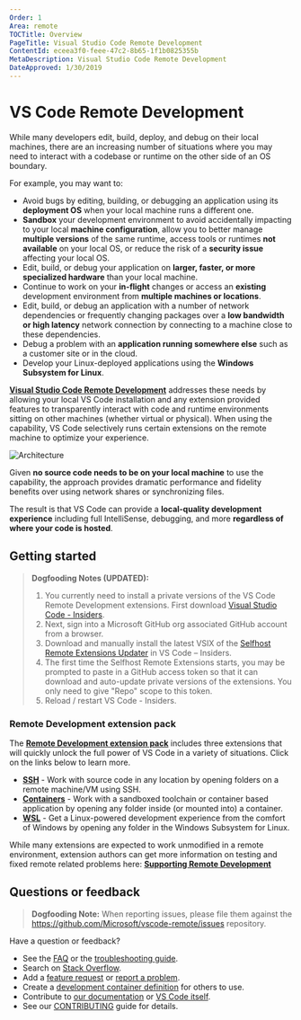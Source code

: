 ```yaml
---
Order: 1
Area: remote
TOCTitle: Overview
PageTitle: Visual Studio Code Remote Development
ContentId: eceea3f0-feee-47c2-8b65-1f1b0825355b
MetaDescription: Visual Studio Code Remote Development
DateApproved: 1/30/2019
---
```

# VS Code Remote Development

While many developers edit, build, deploy, and debug on their local machines, there are an increasing number of situations where you may need to interact with a codebase or runtime on the other side of an OS boundary.

For example, you may want to:

- Avoid bugs by editing, building, or debugging an application using its **deployment OS** when your local machine runs a different one.
- **Sandbox** your development environment to avoid accidentally impacting to your local **machine configuration**, allow you to better manage **multiple versions** of the same runtime, access tools or runtimes **not available** on your local OS, or reduce the risk of a **security issue** affecting your local OS.
- Edit, build, or debug your application on **larger, faster, or more specialized hardware** than your local machine.
- Continue to work on your **in-flight** changes or access an **existing** development environment from **multiple machines or locations**.
- Edit, build, or debug an application with a number of network dependencies or frequently changing packages over a **low bandwidth or high latency** network connection by connecting to a machine close to these dependencies.
- Debug a problem with an **application running somewhere else** such as a customer site or in the cloud.
- Develop your Linux-deployed applications using the **Windows Subsystem for Linux**.

**[Visual Studio Code Remote Development](https://aka.ms/vscode-remote/download/extension)** addresses these needs by allowing your local VS Code installation and any extension provided features to transparently interact with code and runtime environments sitting on other machines (whether virtual or physical). When using the capability, VS Code selectively runs certain extensions on the remote machine to optimize your experience.

![Architecture](images/remote-overview/architecture.png)

Given **no source code needs to be on your local machine** to use the capability, the approach provides dramatic performance and fidelity benefits over using network shares or synchronizing files.

The result is that VS Code can provide a **local-quality development experience** including full IntelliSense, debugging, and more **regardless of where your code is hosted**.

## Getting started

> **Dogfooding Notes (UPDATED):**
> 1. You currently need to install a private versions of the VS Code Remote Development extensions. First download [Visual Studio Code - Insiders](https://code.visualstudio.com/insiders).
> 2. Next, sign into a Microsoft GitHub org associated GitHub account from a browser.
> 3. Download and manually install the latest VSIX of the [Selfhost Remote Extensions Updater](https://aka.ms/vscode-remote/download/extension) in VS Code – Insiders.
> 4. The first time the Selfhost Remote Extensions starts, you may be prompted to paste in a GitHub access token so that it can download and auto-update private versions of the extensions. You only need to give "Repo" scope to this token.
> 5. Reload / restart VS Code - Insiders.

### Remote Development extension pack

The **[Remote Development extension pack](https://aka.ms/vscode-remote/download/extension)** includes three extensions that will quickly unlock the full power of VS Code in a variety of situations. Click on the links below to learn more.

- **[SSH](/docs/remote/ssh.md)** - Work with source code in any location by opening folders on a remote machine/VM using SSH.
- **[Containers](/docs/remote/containers.md)** - Work with a sandboxed toolchain or container based application by opening any folder inside (or mounted into) a container.
- **[WSL](/docs/remote/wsl.md)** - Get a Linux-powered development experience from the comfort of Windows by opening any folder in the Windows Subsystem for Linux.

While many extensions are expected to work unmodified in a remote environment, extension authors can get more information on testing and fixed remote related problems here: **[Supporting Remote Development](/api/advanced-topics/remote-extensions.md)**

## Questions or feedback

> **Dogfooding Note:**  When reporting issues, please file them against the https://github.com/Microsoft/vscode-remote/issues repository.

Have a question or feedback?

- See the [FAQ](/docs/remote/faq.md) or the [troubleshooting guide](https://aka.ms/vscode-remote/troubleshooting).
- Search on [Stack Overflow](https://stackoverflow.com/questions/tagged/vscode).
- Add a [feature request](https://aka.ms/vscode-remote/feature-requests) or [report a problem](https://aka.ms/vscode-remote/issues/new).
- Create a [development container definition](https://aka.ms/vscode-dev-containers) for others to use.
- Contribute to [our documentation](https://github.com/Microsoft/vscode-docs) or [VS Code itself](https://github.com/Microsoft/vscode).
- See our [CONTRIBUTING](https://aka.ms/vscode-remote/contributing) guide for details.

